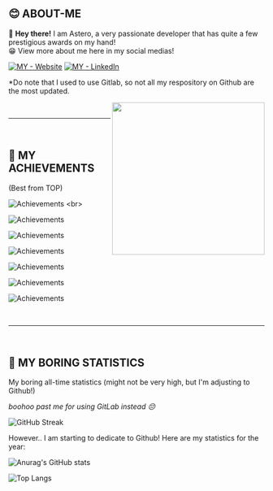 
<br>

## 😊 ABOUT-ME

💬 **Hey there!** I am Astero, a very passionate developer that has quite a few prestigious awards on my hand! 
<br>
😁 View more about me here in my social medias! <br>

[![MY - Website](https://img.shields.io/badge/MY-Website-orange?style=for-the-badge&logo=GoogleChrome&logoColor=white)](https://astero.me/ "Visit my Portfolio Website")
[![MY - LinkedIn](https://img.shields.io/badge/MY-LinkedIn-orange?style=for-the-badge&logo=LinkedIn&logoColor=white)](https://www.linkedin.com/in/adenkoh/ "Visit my LinkedIn Profile")
<br>

*Do note that I used to use Gitlab, so not all my respository on Github are the most updated.

<img align="right" width="300" height="300" src="https://i.imgur.com/Q0CsYvz.png0">

<br>
<hr>
<br>

## 🎉 MY ACHIEVEMENTS 

(Best from TOP) 

![Achievements](https://img.shields.io/badge/Oct_2021-Mobile_Development_(Gold_Medal,_WorldSkills_SG)-orange?style=for-the-badge&logo=Deezer&logoColor=white) <br>

![Achievements](https://img.shields.io/badge/Oct_2021-TP_Scholarship-orange?style=for-the-badge&logo=Deezer&logoColor=white) <br>

![Achievements](https://img.shields.io/badge/Jan_2020-Lee_Kuan_Yew_Technology_Award-orange?style=for-the-badge&logo=Deezer&logoColor=white) <br>

![Achievements](https://img.shields.io/badge/Sep_2021-UiPath_Student_Champion-orange?style=for-the-badge&logo=Deezer&logoColor=white) <br>

![Achievements](https://img.shields.io/badge/Jan_2022-Featured_in_Youthopia's_News_Article-orange?style=for-the-badge&logo=Deezer&logoColor=white) <br>

![Achievements](https://img.shields.io/badge/Jan_2020-Lee_Kuan_Yew_Technology_Award-orange?style=for-the-badge&logo=Deezer&logoColor=white) <br>

![Achievements](https://img.shields.io/badge/Apr_2022-Featured_in_Channel_News_Asia-orange?style=for-the-badge&logo=Deezer&logoColor=white) <br>




<br>
<hr>
<br>


## 🥶 MY BORING STATISTICS 

My boring all-time statistics (might not be very high, but I'm adjusting to Github!)

_boohoo past me for using GitLab instead 😔_

![GitHub Streak](http://github-readme-streak-stats.herokuapp.com?user=aster0&date_format=M%20j%5B%2C%20Y%5D)


However.. I am starting to dedicate to Github! Here are my statistics for the year:

![Anurag's GitHub stats](https://github-readme-stats.vercel.app/api?username=aster0&show_icons=true&count_private=true&hide=contribs,prs)

![Top Langs](https://github-readme-stats.vercel.app/api/top-langs/?username=aster0)

